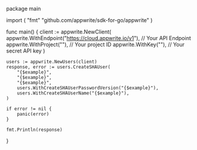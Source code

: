 package main

import (
    "fmt"
	"github.com/appwrite/sdk-for-go/appwrite"
)

func main() {
	client := appwrite.NewClient(
        appwrite.WithEndpoint("https://cloud.appwrite.io/v1"), // Your API Endpoint
        appwrite.WithProject(""), // Your project ID
        appwrite.WithKey(""), // Your secret API key
    )

    users := appwrite.NewUsers(client)
    response, error := users.CreateSHAUser(
        "{$example}",
        "{$example}",
        "{$example}",
        users.WithCreateSHAUserPasswordVersion("{$example}"),
        users.WithCreateSHAUserName("{$example}"),
    )

    if error != nil {
        panic(error)
    }

    fmt.Println(response)
}
